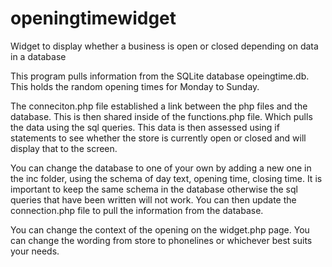 # openingtimewidget
Widget to display whether a business is open or closed depending on data in a database

This program pulls information from the SQLite database opeingtime.db.
This holds the random opening times for Monday to Sunday.

The conneciton.php file established a link between the php files and the database. This is then shared inside of the functions.php file. Which pulls the data using the sql queries.
This data is then assessed using if statements to see whether the store is currently open or closed and will display that to the screen.

You can change the database to one of your own by adding a new one in the inc folder, using the schema of day text, opening time, closing time. It is important to keep the same schema in the database otherwise the sql queries that have been written will not work.
You can then update the connection.php file to pull the information from the database.

You can change the context of the opening on the widget.php page. You can change the wording from store to phonelines or whichever best suits your needs.
